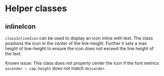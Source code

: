 # Helper classes

## inlineIcon

`classInlineIcon` can be used to display an icon inline with text. The class positions the icon in the center of the line-height. Further it sets a max height of line-height to ensure the icon does not exceed the line height of the text.

Known issue: This class does not properly center the icon if the font metrics `ascender − cap-height` does not match `descender`.
